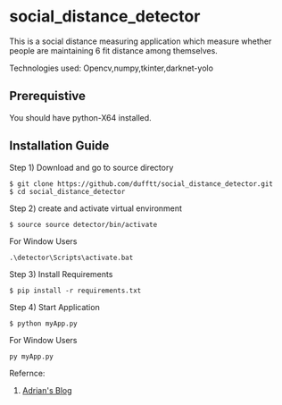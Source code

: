 # social_distance_detector

This is a social distance measuring application which measure whether people are maintaining 6 fit distance among themselves.

Technologies used:
Opencv,numpy,tkinter,darknet-yolo

## Prerequistive
 You should have python-X64 installed.

## Installation Guide

Step 1) Download and go to source directory


``` 
$ git clone https://github.com/dufftt/social_distance_detector.git
$ cd social_distance_detector
```



Step 2) create and activate virtual environment

```
$ source source detector/bin/activate
```

For Window Users

```
.\detector\Scripts\activate.bat
```

Step 3) Install Requirements

```
$ pip install -r requirements.txt
```

Step 4) Start Application


```
$ python myApp.py
```


For Window Users


```
py myApp.py
```




Refernce: 
1) [Adrian's Blog](https://www.pyimagesearch.com/2020/06/01/opencv-social-distancing-detector)
